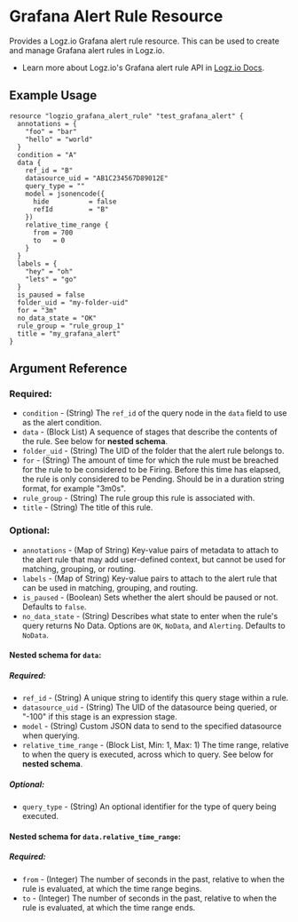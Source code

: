 # Grafana Alert Rule Resource

Provides a Logz.io Grafana alert rule resource. This can be used to create and manage Grafana alert rules in Logz.io.

* Learn more about Logz.io's Grafana alert rule API in [Logz.io Docs](https://docs.logz.io/api/#tag/Grafana-alerting-provisioning).

## Example Usage

```hcl
resource "logzio_grafana_alert_rule" "test_grafana_alert" {
  annotations = {
    "foo" = "bar"
    "hello" = "world"
  }
  condition = "A"
  data {
    ref_id = "B"
    datasource_uid = "AB1C234567D89012E"
    query_type = ""
    model = jsonencode({
      hide          = false
      refId         = "B"
    })
    relative_time_range {
      from = 700
      to   = 0
    }
  }
  labels = {
    "hey" = "oh"
    "lets" = "go"
  }
  is_paused = false
  folder_uid = "my-folder-uid"
  for = "3m"
  no_data_state = "OK"
  rule_group = "rule_group_1"
  title = "my_grafana_alert"
}
```

## Argument Reference

### Required:

* `condition` - (String) The `ref_id` of the query node in the `data` field to use as the alert condition.
* `data` - (Block List) A sequence of stages that describe the contents of the rule. See below for **nested schema**.
* `folder_uid` - (String) The UID of the folder that the alert rule belongs to.
* `for` - (String) The amount of time for which the rule must be breached for the rule to be considered to be Firing. Before this time has elapsed, the rule is only considered to be Pending. Should be in a duration string format, for example "3m0s".
* `rule_group` - (String) The rule group this rule is associated with.
* `title` - (String) The title of this rule.

### Optional: 

* `annotations` - (Map of String) Key-value pairs of metadata to attach to the alert rule that may add user-defined context, but cannot be used for matching, grouping, or routing.
* `labels` - (Map of String) Key-value pairs to attach to the alert rule that can be used in matching, grouping, and routing.
* `is_paused` - (Boolean) Sets whether the alert should be paused or not. Defaults to `false`.
* `no_data_state` - (String) Describes what state to enter when the rule's query returns No Data. Options are `OK`, `NoData`, and `Alerting`. Defaults to `NoData`.

#### Nested schema for `data`:

##### Required:

* `ref_id` - (String) A unique string to identify this query stage within a rule.
* `datasource_uid` - (String) The UID of the datasource being queried, or "-100" if this stage is an expression stage.
* `model` - (String) Custom JSON data to send to the specified datasource when querying.
* `relative_time_range` - (Block List, Min: 1, Max: 1) The time range, relative to when the query is executed, across which to query. See below for **nested schema**.

##### Optional:

* `query_type` - (String) An optional identifier for the type of query being executed.

#### Nested schema for `data.relative_time_range`:

##### Required:

* `from` - (Integer) The number of seconds in the past, relative to when the rule is evaluated, at which the time range begins.
* `to` - (Integer) The number of seconds in the past, relative to when the rule is evaluated, at which the time range ends.
